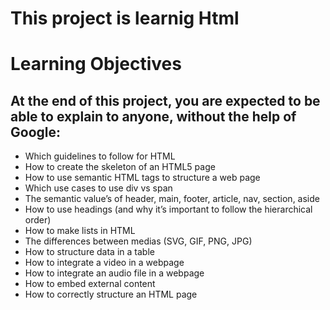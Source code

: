 # This project is learnig Html

# Learning Objectives

 <h2> At the end of this project, you are expected to be able to explain to anyone, without the help of Google: </h2>
<ul>
    <li> Which guidelines to follow for HTML </li>
    <li> How to create the skeleton of an HTML5 page </li>
    <li> How to use semantic HTML tags to structure a web page </li>
    <li> Which use cases to use div vs span </li>
    <li> The semantic value’s of header, main, footer, article, nav, section, aside </li>
    <li> How to use headings (and why it’s important to follow the hierarchical order) </li>
    <li> How to make lists in HTML </li>
    <li> The differences between medias (SVG, GIF, PNG, JPG) </li>
    <li> How to structure data in a table </li>
    <li> How to integrate a video in a webpage </li>
    <li> How to integrate an audio file in a webpage </li>
    <li> How to embed external content </li>
    <li> How to correctly structure an HTML page </li>
</ul>